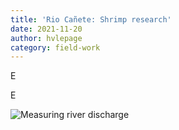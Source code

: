 ```yaml
---
title: 'Rio Cañete: Shrimp research'
date: 2021-11-20
author: hvlepage
category: field-work
---
```



E

E

![Measuring river discharge](/assets/posts/7Shrimp.JPG)
